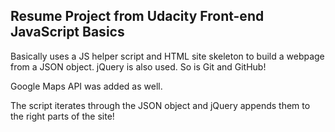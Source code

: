 ## Resume Project from Udacity Front-end JavaScript Basics

Basically uses a JS helper script and HTML site skeleton to build a webpage from a JSON object.  jQuery is also used.  So is Git and GitHub!

Google Maps API was added as well.

The script iterates through the JSON object and jQuery appends them to the right parts of the site!
